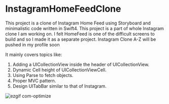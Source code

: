 # InstagramHomeFeedClone
This project is a clone of Instagram Home Feed using Storyboard and minimalistic code written in Swift4. This project is a part of whole Instagram clone I am working on. I felt HomeFeed is one of the difficult screens to build and so I made it as a separate project. Instagram Clone A-Z will be pushed in my profile soon

It mainly covers topics like:
1) Adding a UICollectionView inside the header of UICollectionView.
2) Dynamic Cell height of UICollectionViewCell.
3) Using Parse to fetch objects.
4) Proper MVC pattern.
5) Design UITabBar similar to that of Instagram.

![ezgif com-optimize](https://user-images.githubusercontent.com/21070922/36338755-5e55d564-13dd-11e8-9f40-9dbbb496371f.gif )

